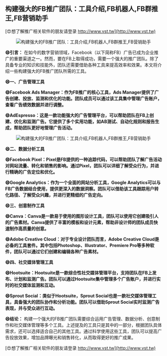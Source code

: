 ## **构建强大的FB推广团队：工具介绍,FB机器人,FB群推王,FB营销助手**

[😍想了解推广相关软件的朋友请登录 http://www.vst.tw](http://www.vst.tw)

 <center><img src="https://vst.tw/MP4/tuiguang/png/6.png" alt="构建强大的FB推广团队：工具介绍,FB机器人,FB群推王,FB营销助手"></center>

**😄引言：**
在如今的数字营销领域，Facebook（以下简称FB）广告已成为企业推广的重要渠道之一。然而，要在FB上取得成功，需要一个强大的推广团队。除了具备专业的知识和技能外，团队还需要借助各种工具来提高效率和效果。本文将介绍一些构建强大的FB推广团队所需的工具。

**😄一、广告管理工具**

**😄Facebook Ads Manager：作为FB推广的核心工具，Ads Manager提供了广告创建、投放、监测和优化的功能。团队成员可以通过该工具集中管理广告账户，查看广告绩效数据并进行调整。**

**😄AdEspresso：这是一款功能强大的广告管理平台，可以帮助团队在FB上创建、优化和监测广告。它提供了多个实用功能，如AB测试、自动化规则和报告生成，帮助团队更好地管理广告活动。**

 <center><img src="https://vst.tw/MP4/tuiguang/png/6.png" alt="构建强大的FB推广团队：工具介绍,FB机器人,FB群推王,FB营销助手"></center>

**😄二、数据分析工具**

**😄Facebook Pixel：Pixel是FB提供的一种追踪代码，可以帮助团队了解广告活动对网站流量、转化和销售的影响。通过Pixel，团队可以详细了解受众行为，并进行精确的广告定位和优化。**

**😄Google Analytics：作为一个全面的网站分析工具，Google Analytics可以与FB广告数据结合使用，提供更深入的数据洞察。团队可以借助该工具跟踪用户转化路径、了解受众兴趣，并进行更精细的广告定向。**

**😄三、创意制作工具**

**😄Canva：Canva是一款易于使用的图形设计工具，团队可以使用它创建吸引人的广告素材。Canva提供了丰富的模板和设计元素，帮助非设计师的团队成员快速制作高质量的创意。**

**😄Adobe Creative Cloud：对于专业设计团队而言，Adobe Creative Cloud是必备的工具套件。其中包括Photoshop、Illustrator、Premiere Pro等多种软件，团队可以通过它们创建和编辑各种广告素材。**

**😄四、社交媒体管理工具**

**😄Hootsuite：Hootsuite是一款综合性社交媒体管理平台，支持团队在FB上发布、计划和监测广告。团队可以通过Hootsuite集中管理多个广告账户，并进行实时的社交媒体监测和互动。**

**😄Sprout Social：类似于Hootsuite，Sprout Social也是一款社交媒体管理工具，具备强大的团队协作和分析功能。团队可以借助Sprout Social实时监测广告表现，并与受众进行互动。**

**😄结论：**
构建一个强大的FB推广团队需要综合运用广告管理、数据分析、创意制作和社交媒体管理等多个工具。上述提及的工具只是其中的一部分，根据团队具体需求，还可以选择适合自己的其他工具。通过科学使用这些工具，团队可以提高广告投放效果，增加品牌曝光和销售转化，从而取得更好的推广成果。

[😍想了解推广相关软件的朋友请登录 http://www.vst.tw](http://www.vst.tw)




